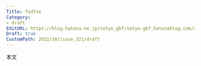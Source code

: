 ```yaml
---
Title: fsdfse
Category:
- draft
EditURL: https://blog.hatena.ne.jp/sotyo_gbf/sotyo-gbf.hatenablog.com/atom/entry/4207112889924327735
Draft: true
CustomPath: 2022/10/issue_321/draft
---
```


本文

